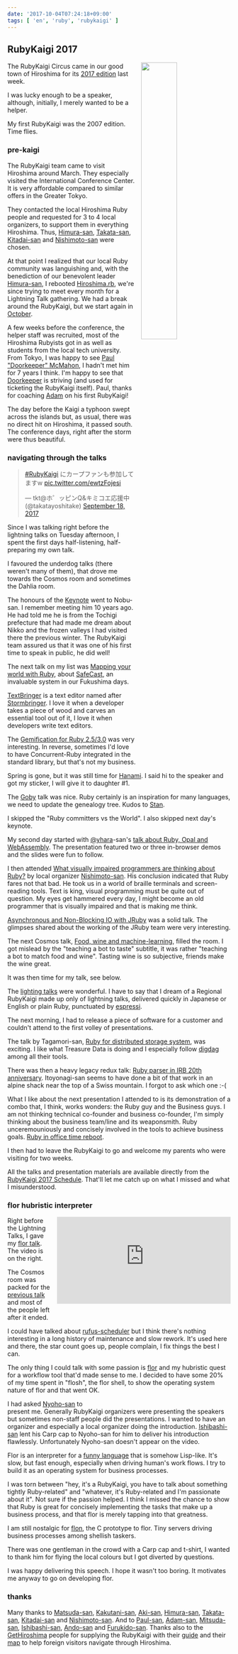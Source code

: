 ```yaml
---
date: '2017-10-04T07:24:18+09:00'
tags: [ 'en', 'ruby', 'rubykaigi' ]
---
```


## RubyKaigi 2017

<img src="images/20171004_rubykaigi_nameplates.jpg" style="width: 40%; float: right; padding-left: 1em;" />

The RubyKaigi Circus came in our good town of Hiroshima for its [2017 edition](http://rubykaigi.org/2017) last week.

I was lucky enough to be a speaker, although, initially, I merely wanted to be a helper.

My first RubyKaigi was the 2007 edition. Time flies.

### pre-kaigi

The RubyKaigi team came to visit Hiroshima around March. They especially visited the International Conference Center. It is very affordable compared to similar offers in the Greater Tokyo.

They contacted the local Hiroshima Ruby people and requested for 3 to 4 local organizers, to support them in everything Hiroshima. Thus, [Himura-san](https://eiel.info/), [Takata-san](https://twitter.com/takatayoshitake), [Kitadai-san](https://nyoho.jp/) and [Nishimoto-san](https://twitter.com/nishimotz) were chosen.

At that point I realized that our local Ruby community was languishing and, with the benediction of our benevolent leader [Himura-san](https://twitter.com/eielh), I rebooted [Hiroshima.rb](https://hiroshimarb.connpass.com/), we're since trying to meet every month for a Lightning Talk gathering. We had a break around the RubyKaigi, but we start again in [October](https://hiroshimarb.connpass.com/event/65459/).

A few weeks before the conference, the helper staff was recruited, most of the Hiroshima Rubyists got in as well as students from the local tech university. From Tokyo, I was happy to see [Paul "Doorkeeper" McMahon](https://twitter.com/pwim), I hadn't met him for 7 years I think. I'm happy to see that [Doorkeeper](https://www.doorkeeper.jp/) is striving (and used for ticketing the RubyKaigi itself). Paul, thanks for coaching [Adam](https://twitter.com/TalAdam) on his first RubyKaigi!

The day before the Kaigi a typhoon swept across the islands but, as usual, there was no direct hit on Hiroshima, it passed south. The conference days, right after the storm were thus beautiful.

### navigating through the talks

<!-- https://twitter.com/takatayoshitake/status/909683330290925568 -->
<blockquote class="twitter-tweet" data-lang="en" data-align="right" data-width="350" data-theme="dark"><p lang="ja" dir="ltr"><a href="https://twitter.com/hashtag/RubyKaigi?src=hash&amp;ref_src=twsrc%5Etfw">#RubyKaigi</a> にカープファンも参加してますw <a href="https://t.co/ewtzFojesi">pic.twitter.com/ewtzFojesi</a></p>&mdash; tkt@ホ゜ッピンQ&amp;キミコエ応援中 (@takatayoshitake) <a href="https://twitter.com/takatayoshitake/status/909683330290925568?ref_src=twsrc%5Etfw">September 18, 2017</a></blockquote>
<script async src="//platform.twitter.com/widgets.js" charset="utf-8"></script>

Since I was talking right before the lightning talks on Tuesday afternoon, I spent the first days half-listening, half-preparing my own talk.

I favoured the underdog talks (there weren't many of them), that drove me towards the Cosmos room and sometimes the Dahlia room.

The honours of the [Keynote](http://rubykaigi.org/2017/presentations/n0kada.html) went to Nobu-san. I remember meeting him 10 years ago. He had told me he is from the Tochigi prefecture that had made me dream about Nikko and the frozen valleys I had visited there the previous winter. The RubyKaigi team assured us that it was one of his first time to speak in public, he did well!

The next talk on my list was [Mapping your world with Ruby](http://rubykaigi.org/2017/presentations/matschaffer.html), about [SafeCast](https://blog.safecast.org/), an invaluable system in our Fukushima days.

[TextBringer](http://rubykaigi.org/2017/presentations/shugomaeda.html) is a text editor named after [Stormbringer](https://en.wikipedia.org/wiki/Stormbringer). I love it when a developer takes a piece of wood and carves an essential tool out of it, I love it when developers write text editors.

The [Gemification for Ruby 2.5/3.0](http://rubykaigi.org/2017/presentations/hsbt.html) was very interesting. In reverse, sometimes I'd love to have Concurrent-Ruby integrated in the standard library, but that's not my business.

Spring is gone, but it was still time for [Hanami](http://rubykaigi.org/2017/presentations/anton_davydov.html). I said hi to the speaker and got my sticker, I will give it to daughter #1.

The [Goby](http://rubykaigi.org/2017/presentations/_st0012.html) talk was nice. Ruby certainly is an inspiration for many languages, we need to update the genealogy tree. Kudos to [Stan](https://github.com/st0012).

I skipped the "Ruby committers vs the World". I also skipped next day's keynote.

My second day started with [@yhara](https://twitter.com/yhara)-san's [talk about Ruby, Opal and WebAssembly](http://rubykaigi.org/2017/presentations/yhara.html). The presentation featured two or three in-browser demos and the slides were fun to follow.

I then attended [What visually impaired programmers are thinking about Ruby?](http://rubykaigi.org/2017/presentations/nishimotz.html) by local organizer [Nishimoto-san](FIXME). His conclusion indicated that Ruby fares not that bad. He took us in a world of braille terminals and screen-reading tools. Text is king, visual programming must be quite out of question. My eyes get hammered every day, I might become an old programmer that is visually impaired and that is making me think.

[Asynchronous and Non-Blocking IO with JRuby](http://rubykaigi.org/2017/presentations/codefinger.html) was a solid talk. The glimpses shared about the working of the JRuby team were very interesting.

The next Cosmos talk, [Food, wine and machine-learning](http://rubykaigi.org/2017/presentations/happywinebot.html), filled the room. I got mislead by the "teaching a bot to taste" subtitle, it was rather "teaching a bot to match food and wine". Tasting wine is so subjective, friends make the wine great.

It was then time for my talk, see below.

The [lighting talks](http://rubykaigi.org/2017/presentations/lt/) were wonderful. I have to say that I dream of a Regional RubyKaigi made up only of lightning talks, delivered quickly in Japanese or English or plain Ruby, punctuated by [espr](http://miobar.info/index.html)[essi](http://gethiroshima.com/dining/cafe/obscura-coffee-roasters/).

The next morning, I had to release a piece of software for a customer and couldn't attend to the first volley of presentations.

The talk by Tagamori-san, [Ruby for distributed storage system](http://rubykaigi.org/2017/presentations/tagomoris.html), was exciting. I like what Treasure Data is doing and I especially follow [digdag](https://www.digdag.io/) among all their tools.

There was then a heavy legacy redux talk: [Ruby parser in IRB 20th anniversary](http://rubykaigi.org/2017/presentations/aycabta.html). Itoyonagi-san seems to have done a bit of that work in an alpine shack near the top of a Swiss mountain. I forgot to ask which one :-(

What I like about the next presentation I attended to is its demonstration of a combo that, I think, works wonders: the Ruby guy and the Business guys. I am not thinking technical co-founder and business co-founder, I'm simply thinking about the business team/line and its weaponsmith. Ruby unceremouniously and concisely involved in the tools to achieve business goals. [Ruby in office time reboot](http://rubykaigi.org/2017/presentations/gotoken.html).

I then had to leave the RubyKaigi to go and welcome my parents who were visiting for two weeks.

All the talks and presentation materials are available directly from the [RubyKaigi 2017 Schedule](http://rubykaigi.org/2017/schedule). That'll let me catch up on what I missed and what I misunderstood.

### flor hubristic interpreter

<div class="video" style="width: 28em; height: 14em; float: right; padding-left: 1em; padding-bottom: 1em;"><iframe style="width: 100%; height: 100%" src="https://www.youtube.com/embed/gXep-LwPvw8" frameborder="0" allowfullscreen></iframe></div>

Right before the Lightning Talks, I gave my [flor talk](http://rubykaigi.org/2017/presentations/jmettraux.html). The video is on the right.

The Cosmos room was packed for the [previous talk](http://rubykaigi.org/2017/presentations/happywinebot.html) and most of the people left after it ended.

I could have talked about [rufus-scheduler](https://github.com/jmettraux/rufus-scheduler) but I think there's nothing interesting in a long history of maintenance and slow rework. It's used here and there, the star count goes up, people complain, I fix things the best I can.

The only thing I could talk with some passion is [flor](https://github.com/floraison/flor) and my hubristic quest for a workflow tool that'd made sense to me. I decided to have some 20% of my time spent in "flosh", the flor shell, to show the operating system nature of flor and that went OK.

<div class="deck" style="width: 63%; float: right; padding-left: 1em; padding-bottom: 1em;"><script async class="speakerdeck-embed" data-id="9f6cce6bdb88495eae850a4264396c55" data-ratio="1.77777777777778" src="//speakerdeck.com/assets/embed.js"></script></div>

I had asked [Nyoho-san](https://nyoho.jp) to present me. Generally RubyKaigi organizers were presenting the speakers but sometimes non-staff people did the presentations. I wanted to have an organizer and especially a local organizer doing the introduction. [Ishibashi-san](https://twitter.com/isabisi1484) lent his Carp cap to Nyoho-san for him to deliver his introduction flawlessly. Unfortunately Nyoho-san doesn't appear on the video.

Flor is an interpreter for a [funny language](https://github.com/floraison/flor/tree/master/doc/procedures#procedures) that is somehow Lisp-like. It's slow, but fast enough, especially when driving human's work flows. I try to build it as an operating system for business processes.

I was torn between "hey, it's a RubyKaigi, you have to talk about something tightly Ruby-related" and "whatever, it's Ruby-related and I'm passionate about it". Not sure if the passion helped. I think I missed the chance to show that Ruby is great for concisely implementing the tasks that make up a business process, and that flor is merely tapping into that greatness.

I am still nostalgic for [flon](https://github.com/flon-io), the C prototype to flor. Tiny servers driving business processes among shellish taskers.

There was one gentleman in the crowd with a Carp cap and t-shirt, I wanted to thank him for flying the local colours but I got diverted by questions.

I was happy delivering this speech. I hope it wasn't too boring. It motivates me anyway to go on developing flor.


### thanks

Many thanks to [Matsuda-san](https://twitter.com/a_matsuda), [Kakutani-san](https://twitter.com/kakutani), [Aki-san](https://twitter.com/spring_aki), [Himura-san](https://eiel.info/), [Takata-san](https://twitter.com/takatayoshitake), [Kitadai-san](https://nyoho.jp/) and [Nishimoto-san](https://twitter.com/nishimotz). And to [Paul-san](https://twitter.com/pwim), [Adam-san](https://twitter.com/TalAdam), [Mitsuda-san](https://twitter.com/mu2in), [Ishibashi-san](https://twitter.com/isabisi1484), [Ando-san](https://twitter.com/m_ando_japan) and [Furukido-san](https://twitter.com/pecosantoyobe). Thanks also to the [GetHiroshima](http://gethiroshima.com/) people for supplying the RubyKaigi with their [guide](https://issuu.com/gethiroshima/docs/gethiroshima_mag_autumn_2017) and their [map](https://www.facebook.com/GetHiroshima/posts/10158835132870403?hc_location=ufi) to help foreign visitors navigate through Hiroshima.


